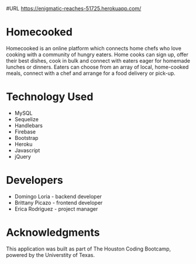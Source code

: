 #URL
https://enigmatic-reaches-51725.herokuapp.com/

# Homecooked
Homecooked is an online platform which connects home chefs who love cooking with a community of hungry eaters. Home cooks can sign up, offer their best dishes, cook in bulk and connect with eaters eager for homemade lunches or dinners. Eaters can choose from an array of local, home-cooked meals, connect with a chef and arrange for a food delivery or pick-up. 

# Technology Used 
- MySQL 
- Sequelize 
- Handlebars
- Firebase 
- Bootstrap 
- Heroku
- Javascript 
- jQuery

# Developers 
- Domingo Loria - backend developer
- Brittany Picazo - frontend developer
- Erica Rodriguez - project manager

# Acknowledgments
This application was built as part of The Houston Coding Bootcamp, powered by the Universtity of Texas.
